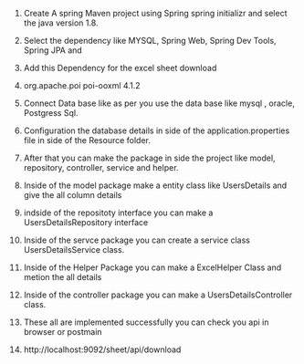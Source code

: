 1. Create A spring Maven project using Spring spring initializr and select the java version 1.8.
2. Select the dependency like MYSQL, Spring Web, Spring Dev Tools, Spring JPA and

3. Add this Dependency for the excel sheet download
4.  <dependency>
			<groupId>org.apache.poi</groupId>
			<artifactId>poi-ooxml</artifactId>
			<version>4.1.2</version>
		</dependency>

5. Connect Data base like as per you use the data base like mysql , oracle, Postgress Sql.
6. Configuration the database details in side of the application.properties file in side of the Resource folder.
7. After that you can make the package in side the project like   model, repository, controller, service and  helper.
8. Inside of the model package make a entity class like UsersDetails and give the all column details
9. indside of the repositoty interface you can make a UsersDetailsRepository interface
10. Inside of the servce package you can create a service class UsersDetailsService class.
11. Inside of the  Helper Package you can make a ExcelHelper Class and metion the all details
12. Inside of the controller package you can make a UsersDetailsController class.
13. These all are implemented successfully you can check you api in browser or postmain
14. http://localhost:9092/sheet/api/download 
